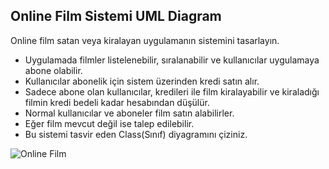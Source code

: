 ## Online Film Sistemi UML Diagram

Online film satan veya kiralayan uygulamanın sistemini tasarlayın.

* Uygulamada filmler listelenebilir, sıralanabilir ve kullanıcılar uygulamaya abone olabilir.
* Kullanıcılar abonelik için sistem üzerinden kredi satın alır.
* Sadece abone olan kullanıcılar, kredileri ile film kiralayabilir ve kiraladığı filmin kredi bedeli kadar hesabından düşülür.
* Normal kullanıcılar ve aboneler film satın alabilirler.
* Eğer film mevcut değil ise talep edilebilir.
* Bu sistemi tasvir eden Class(Sınıf) diyagramını çiziniz.

![Online Film](https://user-images.githubusercontent.com/105947075/175330516-8bb23aa9-c9a8-4987-a687-5ef21a64ed00.png)

